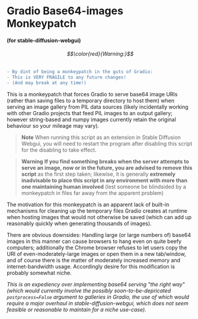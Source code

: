 # Gradio Base64-images Monkeypatch
#### (for stable-diffusion-webgui)

###### $$\color{red}{Warning:}$$
```diff
- By dint of being a monkeypatch in the guts of Gradio:
- This is VERY FRAGILE to any future changes!
- (And may break at any time!)
```

This is a monkeypatch that forces Gradio to serve base64 image URIs (rather than saving files to a temporary directory to host them) when serving an image gallery from PIL data sources (likely incidentally working with other Gradio projects that feed PIL images to an output gallery; however string-based and numpy images currently retain the original behaviour so your mileage may vary).

> __Note__
> When running this script as an extension in Stable Diffusion Webgui, you will need to restart the program after disabling this script for the disabling to take effect.

> __Warning__
> **If you find something breaks when the server attempts to serve an image, now or in the future, you are advised to remove this script** as the first step taken; likewise, it is generally **extremely inadvisable to place this script in any environment with more than one maintaining human involved** (lest someone be blindsided by a monkeypatch in files far away from the apparent problem)

The motivation for this monkeypatch is an apparent lack of built-in mechanisms for cleaning up the temporary files Gradio creates at runtime when hosting images that would not otherwise be saved (which can add up reasonably quickly when generating thousands of images).

There are obvious downsides: Handling large (or large numbers of) base64 images in this manner can cause browsers to hang even on quite beefy computers; additionally the Chrome browser refuses to let users copy the URI of even-moderately-large images or open them in a new tab/window, and of course there is the matter of moderately increased memory and internet-bandwidth usage. Accordingly desire for this modification is probably somewhat niche.

*This is an expediency over implementing base64 serving "the right way" (which would currently involve the possibly soon-to-be-depricated `postprocess=False` argument to galleries in Gradio, the use of which would require a major overhaul in stable-diffusion-webgui, which does not seem feasible or reasonable to maintain for a niche use-case).*
